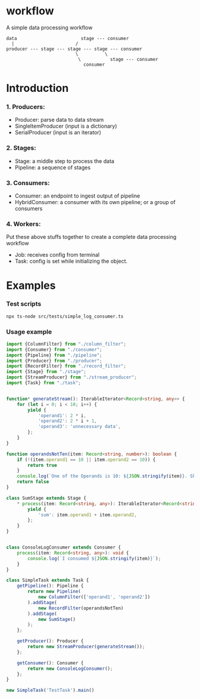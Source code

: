 # workflow
A simple data processing workflow

```diagram
data                        stage --- consumer
  |                       /
producer --- stage --- stage --- stage --- consumer
                          \          \
                           \           stage --- consumer
                             consumer
```
# Introduction
### 1. Producers:
- Producer: parse data to data stream
- SingleItemProducer (input is a dictionary)
- SerialProducer (input is an iterator)
### 2. Stages:
- Stage: a middle step to process the data
- Pipeline: a sequence of stages
### 3. Consumers:
- Consumer: an endpoint to ingest output of pipeline
- HybridConsumer: a consumer with its own pipeline; or a group of consumers
### 4. Workers:
Put these above stuffs together to create a complete data processing workflow
- Job: receives config from terminal
- Task: config is set while initializing the object.
# Examples
### Test scripts
```bash
npx ts-node src/tests/simple_log_consumer.ts
```

### Usage example

```typescript
import {ColumnFilter} from "./column_filter";
import {Consumer} from "./consumer";
import {Pipeline} from "./pipeline";
import {Producer} from "./producer";
import {RecordFilter} from "./record_filter";
import {Stage} from "./stage";
import {StreamProducer} from "./stream_producer";
import {Task} from "./task";


function* generateStream(): IterableIterator<Record<string, any>> {
    for (let i = 0; i < 10; i++) {
        yield {
            'operand1': 2 * i,
            'operand2': 2 * i + 1,
            'operand3': 'unnecessary data',
        };
    }
}

function operandsNotTen(item: Record<string, number>): boolean {
    if (!(item.operand1 == 10 || item.operand2 == 10)) {
        return true
    }
    console.log(`One of the Operands is 10: ${JSON.stringify(item)}. Skip this record.`)
    return false
}

class SumStage extends Stage {
    * process(item: Record<string, any>): IterableIterator<Record<string, any>> {
        yield {
            'sum': item.operand1 + item.operand2,
        };
    }
}


class ConsoleLogConsumer extends Consumer {
    process(item: Record<string, any>): void {
        console.log(`I consumed ${JSON.stringify(item)}`);
    }
}

class SimpleTask extends Task {
    getPipeline(): Pipeline {
        return new Pipeline(
            new ColumnFilter(['operand1', 'operand2'])
        ).addStage(
            new RecordFilter(operandsNotTen)
        ).addStage(
            new SumStage()
        );
    };

    getProducer(): Producer {
        return new StreamProducer(generateStream());
    };

    getConsumer(): Consumer {
        return new ConsoleLogConsumer();
    };
}

new SimpleTask('TestTask').main()
```
